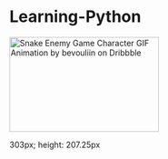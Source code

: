 # Learning-Python
 <img src="https://cdn.dribbble.com/users/375867/screenshots/3136248/snake_enemy_game_character.gif" jsaction="load:XAeZkd;" jsname="HiaYvf" class="n3VNCb KAlRDb" alt="Snake Enemy Game Character GIF Animation by bevouliin on Dribbble" data-noaft="1" style="width: 263px; height: 167.25px; margin: 0px;">


303px; height: 207.25px
